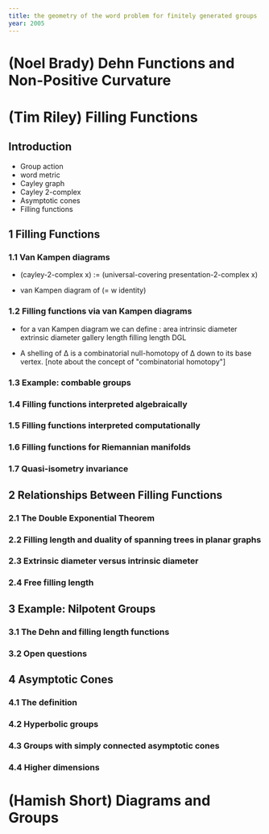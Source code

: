 ```yaml
---
title: the geometry of the word problem for finitely generated groups
year: 2005
---
```


# (Noel Brady) Dehn Functions and Non-Positive Curvature

# (Tim Riley) Filling Functions

## Introduction

- Group action
- word metric
- Cayley graph
- Cayley 2-complex
- Asymptotic cones
- Filling functions

## 1 Filling Functions

### 1.1 Van Kampen diagrams

- (cayley-2-complex x) :=
  (universal-covering presentation-2-complex x)

- van Kampen diagram of (= w identity)

### 1.2 Filling functions via van Kampen diagrams

- for a van Kampen diagram we can define :
  area
  intrinsic diameter
  extrinsic diameter
  gallery length
  filling length
  DGL

- A shelling of ∆
  is a combinatorial null-homotopy of ∆
  down to its base vertex.
  [note about the concept of "combinatorial homotopy"]

### 1.3 Example: combable groups

### 1.4 Filling functions interpreted algebraically

### 1.5 Filling functions interpreted computationally

### 1.6 Filling functions for Riemannian manifolds

### 1.7 Quasi-isometry invariance

## 2 Relationships Between Filling Functions

### 2.1 The Double Exponential Theorem

### 2.2 Filling length and duality of spanning trees in planar graphs

### 2.3 Extrinsic diameter versus intrinsic diameter

### 2.4 Free filling length

## 3 Example: Nilpotent Groups

### 3.1 The Dehn and filling length functions

### 3.2 Open questions

## 4 Asymptotic Cones

### 4.1 The definition

### 4.2 Hyperbolic groups

### 4.3 Groups with simply connected asymptotic cones

### 4.4 Higher dimensions

# (Hamish Short) Diagrams and Groups
